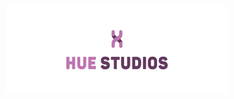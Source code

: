 <div align="center">
  <img height="200" src="https://github.com/HueCreators/.github/blob/b7cc5e8261602c734915bbb76e9e7fc6454198e6/profile/github.png"  />
</div>

